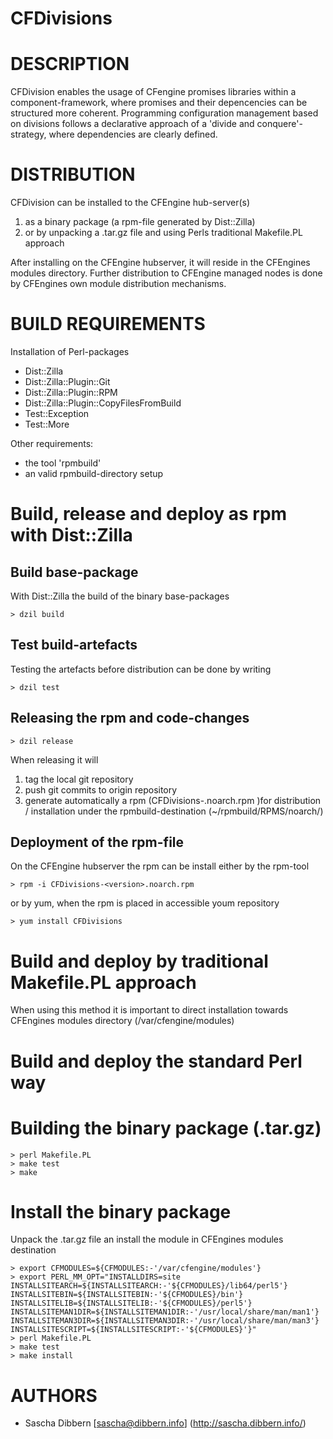 # CFDivisions

# DESCRIPTION

CFDivision enables the usage of CFengine promises libraries within a component-framework, where promises and their depencencies can be structured more coherent. Programming configuration management based on divisions follows a declarative approach of a 'divide and conquere'-strategy, where dependencies are clearly defined.

# DISTRIBUTION

CFDivision can be installed to the CFEngine hub-server(s)
 1.  as a binary package (a rpm-file generated by Dist::Zilla) 
 2.  or by unpacking a .tar.gz file and using Perls traditional Makefile.PL approach

After installing on the CFEngine hubserver, it will reside in the CFEngines modules directory.
Further distribution to CFEngine managed nodes is done by CFEngines own module distribution mechanisms.

# BUILD REQUIREMENTS

Installation of Perl-packages 
  * Dist::Zilla
  * Dist::Zilla::Plugin::Git
  * Dist::Zilla::Plugin::RPM
  * Dist::Zilla::Plugin::CopyFilesFromBuild
  * Test::Exception
  * Test::More

Other requirements:
  * the tool 'rpmbuild'
  * an valid rpmbuild-directory setup

# Build, release and deploy as rpm with Dist::Zilla

## Build base-package

With Dist::Zilla the build of the binary base-packages

    > dzil build

## Test build-artefacts

Testing the artefacts before distribution can be done by writing

    > dzil test

## Releasing the rpm and code-changes

    > dzil release

When releasing it will

 1. tag the local git repository
 2. push git commits to origin repository
 3. generate automatically a rpm (CFDivisions-<version>.noarch.rpm )for distribution / installation under the rpmbuild-destination (~/rpmbuild/RPMS/noarch/)

## Deployment of the rpm-file

On the CFEngine hubserver the rpm can be install either by the rpm-tool

    > rpm -i CFDivisions-<version>.noarch.rpm

or by yum, when the rpm is placed in accessible youm repository

    > yum install CFDivisions

# Build and deploy by traditional Makefile.PL approach

When using this method it is important to direct installation towards CFEngines modules directory (/var/cfengine/modules)

# Build and deploy the standard Perl way

# Building the binary package (.tar.gz)

    > perl Makefile.PL
    > make test
    > make

# Install the binary package

Unpack the .tar.gz file an install the module in CFEngines modules destination 

    > export CFMODULES=${CFMODULES:-'/var/cfengine/modules'}
    > export PERL_MM_OPT="INSTALLDIRS=site INSTALLSITEARCH=${INSTALLSITEARCH:-'${CFMODULES}/lib64/perl5'} INSTALLSITEBIN=${INSTALLSITEBIN:-'${CFMODULES}/bin'} INSTALLSITELIB=${INSTALLSITELIB:-'${CFMODULES}/perl5'} INSTALLSITEMAN1DIR=${INSTALLSITEMAN1DIR:-'/usr/local/share/man/man1'} INSTALLSITEMAN3DIR=${INSTALLSITEMAN3DIR:-'/usr/local/share/man/man3'} INSTALLSITESCRIPT=${INSTALLSITESCRIPT:-'${CFMODULES}'}"
    > perl Makefile.PL
    > make test
    > make install

# AUTHORS

 *  Sascha Dibbern [sascha@dibbern.info] (http://sascha.dibbern.info/)
